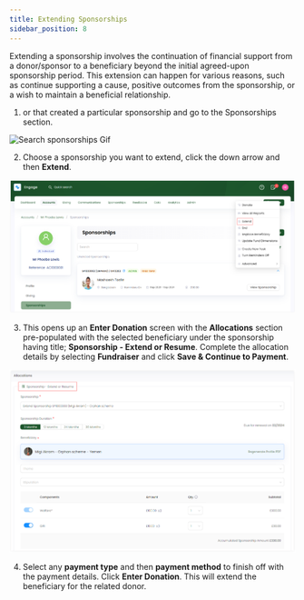 ```yaml
---
title: Extending Sponsorships
sidebar_position: 8
---
```


Extending a sponsorship involves the continuation of financial support from a donor/sponsor to a beneficiary beyond the initial agreed-upon sponsorship period. This extension can happen for various reasons, such as continue supporting a cause, positive outcomes from the sponsorship, or a wish to maintain a beneficial relationship.

1. <K2Link route="" text="Search for a sponsorship" isInternal/> or <K2Link route="docs/engage/accounts/searching-accounts/" text="search for an account" isInternal/> that created a particular sponsorship and go to the Sponsorships section.

![Search sponsorships Gif](./search-sponsorship-ways.gif)

2. Choose a sponsorship you want to extend, click the down arrow and then **Extend**.

![Click extend](./click-extend.png)

3. This opens up an **Enter Donation** screen with the **Allocations** section pre-populated with the selected beneficiary under the sponsorship having title; **Sponsorship - Extend or Resume**. Complete the allocation details by selecting **Fundraiser** and click **Save & Continue to Payment**.

![Allocations screen](./allocations-screen.png)

4. Select any **payment type** and then **payment method** to finish off with the payment details. Click **Enter Donation**. This will extend the beneficiary for the related donor.

